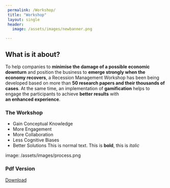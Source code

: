 ```yaml
---
 permalink: /Workshop/
 title: "Workshop"
 layout: single
 header:
   image: /assets/images/newbanner.png

---
```


## What is it about?

To help companies to **minimise the damage of a possible economic downturn** and position the business to **emerge strongly when the economy recovers**, a Recession Management Workshop has been being developed based on more than **50 research papers and their thousands of cases**. At the same time, an implementation of **gamification** helps to engage the participants to achieve **better results** with **an enhanced experience**.

### The Workshop
 
* Gain Conceptual Knowledge
* More Engagement 
* More Collaboration 
* Less Cognitive Biases
* Better Solutions
This is normal text. This is **bold**, this is *italic* 
 
 image: /assets/images/process.png

 ### Pdf Version ### 
 <a href="/assets/images/Gamified_RE_2_Papers.pdf" download>Download</a>


